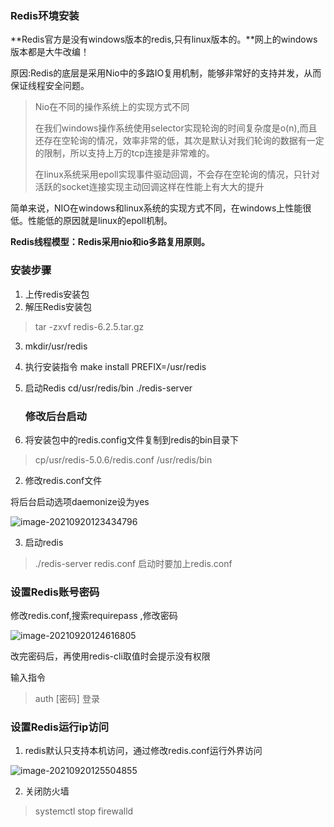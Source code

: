 ### Redis环境安装

**Redis官方是没有windows版本的redis,只有linux版本的。**网上的windows版本都是大牛改编！



原因:Redis的底层是采用Nio中的多路IO复用机制，能够非常好的支持并发，从而保证线程安全问题。

> Nio在不同的操作系统上的实现方式不同
>
> 在我们windows操作系统使用selector实现轮询的时间复杂度是o(n),而且还存在空轮询的情况，效率非常的低，其次是默认对我们轮询的数据有一定的限制，所以支持上万的tcp连接是非常难的。
>
> 在linux系统采用epoll实现事件驱动回调，不会存在空轮询的情况，只针对活跃的socket连接实现主动回调这样在性能上有大大的提升

简单来说，NIO在windows和linux系统的实现方式不同，在windows上性能很低。性能低的原因就是linux的epoll机制。



**Redis线程模型：Redis采用nio和io多路复用原则。**



### 安装步骤

1. 上传redis安装包
2. 解压Redis安装包

> tar  -zxvf redis-6.2.5.tar.gz

3. mkdir/usr/redis
4. 执行安装指令 make install PREFIX=/usr/redis 
5. 启动Redis cd/usr/redis/bin     ./redis-server

	### 修改后台启动

1. 将安装包中的redis.config文件复制到redis的bin目录下

> cp/usr/redis-5.0.6/redis.conf     /usr/redis/bin

2. 修改redis.conf文件

  将后台启动选项daemonize设为yes

![image-20210920123434796](C:\Users\王萌\Desktop\Redis学习.assets\image-20210920123434796.png)

3. 启动redis

> ./redis-server redis.conf   启动时要加上redis.conf



### 设置Redis账号密码

修改redis.conf,搜索requirepass ,修改密码

![image-20210920124616805](C:\Users\王萌\Desktop\Redis学习.assets\image-20210920124616805.png)

改完密码后，再使用redis-cli取值时会提示没有权限

输入指令

> auth  [密码] 登录

### 设置Redis运行ip访问

1. redis默认只支持本机访问，通过修改redis.conf运行外界访问

![image-20210920125504855](C:\Users\王萌\Desktop\Redis学习.assets\image-20210920125504855.png)

2. 关闭防火墙

> systemctl stop firewalld

